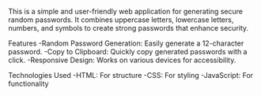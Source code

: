 This is a simple and user-friendly web application for generating secure random passwords. It combines uppercase letters, lowercase letters, numbers, and symbols to create strong passwords that enhance security.

Features
-Random Password Generation: Easily generate a 12-character password.
-Copy to Clipboard: Quickly copy generated passwords with a click.
-Responsive Design: Works on various devices for accessibility.

Technologies Used
-HTML: For structure
-CSS: For styling
-JavaScript: For functionality
